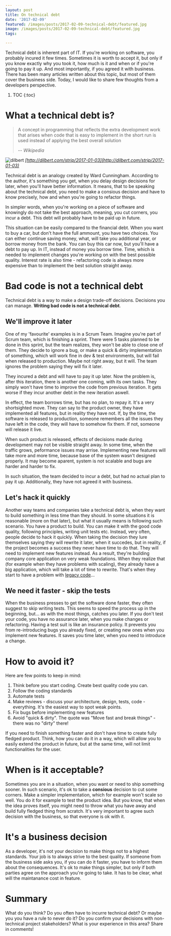 ```yaml
---
layout: post
title: On technical debt
date: '2017-02-09'
featured: /images/posts/2017-02-09-technical-debt/featured.jpg
image: /images/posts/2017-02-09-technical-debt/featured.jpg
tags: 

---
```

Technical debt is inherent part of IT. If you're working on software, you probably incured it few times. Sometimes it is worth to accept it, but only if you know exactly why you took it, how much is it and when or if you're going to pay it up. And most importantly, if you agreed it with business. There has been many articles written about this topic, but most of them cover the business side. Today, I would like to share few thoughts from a developers perspective.   

1. TOC
{:toc}

# What a technical debt is? 

> A concept in programming that reflects the extra development work that arises when code that is easy to implement in the short run is used instead of applying the best overall solution
>
> -- <cite>Wikipedia</cite>

![dilbert](https://pbs.twimg.com/media/C4EebBEXAAAd-mz.jpg:large)
<cite>[http://dilbert.com/strip/2017-01-03](http://dilbert.com/strip/2017-01-03)</cite>

Technical debt is an analogy created by Ward Cunningham. According to the author, it's something you get, when you delay design decisions for later, when you'll have better information. It means, that to be speaking about the technical debt, you need to make a consious decision and have to know precisely, how and when you're going to refactor things. 

In simpler words, when you're working on a piece of software and knowingly do not take the best approach, meaning, you cut corners, you incur a debt. This debt will probably have to be paid up in future. 

This situation can be easily compared to the financial debt. When you want to buy a car, but don't have the full ammount, you have two choices. You can either continue saving money, what, will take you additional year, or borrow money from the bank. You can buy this car now, but you'll have a debt to pay up. In IT, instead of money you borrow time. Time, which is needed to implement changes you're working on with the best possible quality. Interest rate is also time - refactoring code is always more expensive than to implement the best solution straight away. 

# Bad code is not a technical debt
Technical debt is a way to make a design trade-off decisions. Decisions you can manage. **Writing bad code is not a technical debt**.  

## We'll improve it later
One of my 'favourite' examples is in a Scrum Team. Imagine you're part of Scrum team, which is finishing a sprint. There were 5 tasks planned to be done in this sprint, but the team realizes, they won't be able to close one of them. They decide to ignore a bug, or make a quick & dirty implementation of something, which will work fine in dev & test environments, but will fail when released to production. Maybe not right away, but it will. The team ignores the problem saying they will fix it later. 

They incured a debt and will have to pay it up later. Now the problem is, after this iteration, there is another one coming, with its own tasks. They simply won't have time to improve the code from previous iteration. It gets worse if they incur another debt in the new iteration aswell. 

In effect, the team borrows time, but has no plan, to repay it. It's a very shortsighted move. They can say to the product owner, they have implemented all features, but in reality they have not. If, by the time, the software is released to production, someone remembers all the issues they have left in the code, they will have to somehow fix them. If not, someone will release it live. 

When such product is released, effects of decisions made during development may not be visible straight away. In some time, when the traffic grows, peformance issues may arrise. Implementing new features will take more and more time, because base of the system wasn't designed properly. It may become aparent, system is not scalable and bugs are harder and harder to fix. 

In such situation, the team decided to incur a debt, but had no actual plan to pay it up. Additionally, they have not agreed it with business. 

## Let's hack it quickly 
Another way teams and companies take a technical debt is, when they want to build something in less time than they should. In some situations it is reasonable (more on that later), but what it usually means is following such scenario. You have a product to build. You can make it with the good code quality, following principles, writing unit tests etc. Instead, very often, people decide to hack it quickly. When taking the decision they lure themselves saying they will rewrite it later, when it succedes, but in reality, if the project becomes a success they never have time to do that. They will need to implement new features instead. As a result, they're building company core application on very weak foundations. When they realize that (for example when they have problems with scaling), they already have a big application, which will take a lot of time to rewrite. That's when they start to have a problem with [legacy code](/2016/11/15/what-to-do-with-a-legacy-application/)... 

## We need it faster - skip the tests 
When the business presses to get the software done faster, they often suggest to skip writing tests. This seems to speed the process up in the beginning, but... as with the most things, catches you later. If you don't test your code, you have no assurance later, when you make changes or refactoring. Having a test suit is like an insurance policy. It prevents you from re-introducing bugs you already fixed, or creating new ones when you implement new features. It saves you time later, when you need to introduce a change. 

# How to avoid it? 
Here are few points to keep in mind: 

1. Think before you start coding. Create best quality code you can. 
1. Follow the coding standards
1. Automate tests 
1. Make reviews - discuss your architecture, design, tests, code - everything. It's the easiest way to spot weak points.  
1. Fix bugs before implementing new features 
1. Avoid "quick & dirty". The quote was "Move fast and break things" - there was no "dirty" there! 

If you need to finish something faster and don't have time to create fully fledged product. Think, how you can do it in a way, which will allow you to easily extend the product in future, but at the same time, will not limit functionalities for the user.  

# When is it acceptable? 
Sometimes you are in a situation, when you want or need to ship something sooner. In such scenario, it's ok to take a **consious** decision to cut some corners. Make a simpler implementation, which for example won't scale so well. You do it for example to test the product idea. But you know, that when the idea proves itself, you might need to throw what you have away and build fully fledged thing from scratch. It's very important to agree such decision with the business, so that everyone is ok with it. 

# It's a business decision
As a developer, it's not your decision to make things not to a highest standards. Your job is to always strive to the best quality. If someone from the business side asks you, if you can do it faster, you have to inform them about the consequences. It's ok to make things simpler, but only if both parties agree on the approach you're going to take. It has to be clear, what will the maintanance cost in feature. 

# Summary
What do you think? Do you often have to incurre technical debt? Or maybe you you have a rule to never do it? Do you confirm your decisions with non-technical project stakeholders? What is your experience in this area? Share in comments! 